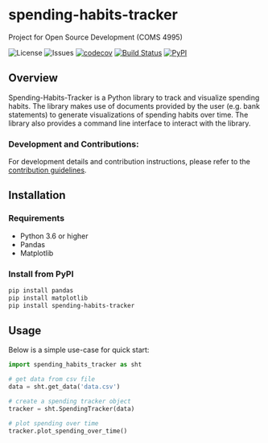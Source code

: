 # spending-habits-tracker
Project for Open Source Development (COMS 4995)

![License](https://img.shields.io/github/license/uyozulku/spending-habits-tracker)
![Issues](https://img.shields.io/github/issues/uyozulku/spending-habits-tracker)
[![codecov](https://codecov.io/gh/uyozulku/spending-habits-tracker/branch/main/graph/badge.svg?token=0TCR1MSIWH)](https://codecov.io/gh/uyozulku/spending-habits-tracker)
[![Build Status](https://github.com/uyozulku/spending-habits-tracker/workflows/Build%20Status/badge.svg?branch=main)](https://github.com/uyozulku/spending-habits-tracker/actions?query=workflow%3A%22Build+Status%22)
[![PyPI](https://img.shields.io/pypi/v/spending-habits-tracker)](https://pypi.org/project/spending-habits-tracker/)


## Overview
Spending-Habits-Tracker is a Python library to track and visualize spending habits. The library makes use of documents provided by the user (e.g. bank statements) to generate visualizations of spending habits over time. The library also provides a command line interface to interact with the library.

### Development and Contributions:
For development details and contribution instructions, please refer to the [contribution guidelines](https://github.com/uyozulku/spending-habits-tracker/blob/main/CONTRIBUTING.md).

## Installation
### Requirements
- Python 3.6 or higher
- Pandas
- Matplotlib

### Install from PyPI
```bash
pip install pandas
pip install matplotlib
pip install spending-habits-tracker
```

## Usage
Below is a simple use-case for quick start:
```python
import spending_habits_tracker as sht

# get data from csv file
data = sht.get_data('data.csv')

# create a spending tracker object
tracker = sht.SpendingTracker(data)

# plot spending over time
tracker.plot_spending_over_time()
```


